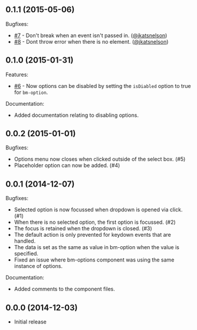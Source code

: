## 0.1.1 (2015-05-06)

Bugfixes:

  - [#7](https://github.com/blessenm/ember-cli-bm-select/pull/7) - Don't break when an event isn't passed in. ([@jkatsnelson](https://github.com/jkatsnelson))
  - [#8](https://github.com/blessenm/ember-cli-bm-select/pull/8) - Dont throw error when there is no element. ([@jkatsnelson](https://github.com/jkatsnelson))

## 0.1.0 (2015-01-31)

Features:

  - [#6](https://github.com/blessenm/ember-cli-bm-select/pull/6) - Now options can be disabled by setting the `isDiabled` option to true for `bm-option`.

Documentation:
  - Added documentation relating to disabling options.

## 0.0.2 (2015-01-01)

Bugfixes:

  - Options menu now closes when clicked outside of the select box. (#5)
  - Placeholder option can now be added. (#4)

## 0.0.1 (2014-12-07)

Bugfixes:

  - Selected option is now focussed when dropdown is opened via click. (#1)
  - When there is no selected option, the first option is focussed. (#2)
  - The focus is retained when the dropdown is closed. (#3)
  - The default action is only prevented for keydown events that are handled.
  - The data is set as the same as value in bm-option when the value is specified.
  - Fixed an issue where bm-options component was using the same instance of options.

Documentation:
  - Added comments to the component files.

## 0.0.0 (2014-12-03)
  - Initial release
